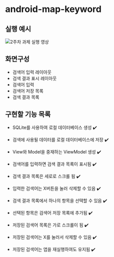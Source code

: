 # android-map-keyword

## 실행 예시
![2주차 과제 실행 영상](https://github.com/yb0x00/android-map-keyword/assets/169421565/93121eb3-f5c1-4011-b2ab-02e6dce6d104)


## 화면구성
- 검색어 입력 레이아웃
- 검색 결과 표시 레이아웃
- 검색어 입력
- 검색어 저장 목록
- 검색 결과 목록


## 구현할 기능 목록
- SQLite를 사용하여 로컬 데이터베이스 생성 ✔️
- 검색에 사용될 데이터를 로컬 데이터베이스에 저장 ✔️
- View와 Model을 중재하는 ViewModel 생성 ✔️


- 검색어를 입력하면 검색 결과 목록이 표시됨 ✔️
- 검색 결과 목록은 세로로 스크롤 됨 ✔️
- 입력한 검색어는 X버튼을 눌러 삭제할 수 있음 ✔️
- 검색 결과 목록에서 하나의 항목을 선택할 수 있음 ✔️
- 선택된 항목은 검색어 저장 목록에 추가됨 ✔️
- 저장된 검색어 목록은 가로 스크롤이 됨 ✔️
- 저장된 검색어는 X를 눌러서 삭제할 수 있음 ✔️
- 저장된 검색어는 앱을 재실행하여도 유지됨 ✔️
